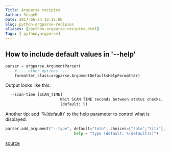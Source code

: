 ```yaml
---
Title: Argparse recipies
Author: SergeM
Date: 2017-06-24 12:15:00
Slug: python-argparse-recipies
aliases: [/python-argparse-recipies.html]
Tags: [ python,argparse]
---
```





## How to include default values in '--help'

```python
parser = argparse.ArgumentParser(
    # ... other options ...
    formatter_class=argparse.ArgumentDefaultsHelpFormatter)
```
Output looks like this:
```python
  --scan-time [SCAN_TIME]
                        Wait SCAN-TIME seconds between status checks.
                        (default: 5)
```

Another tip:
add '%(default)' to the help parameter to control what is displayed.

```python
parser.add_argument("--type", default="toto", choices=["toto","titi"],
                              help = "type (default: %(default)s)")
```


[source](https://stackoverflow.com/questions/12151306/argparse-way-to-include-default-values-in-help)



